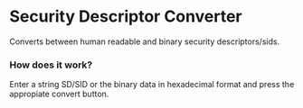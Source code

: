 # Security Descriptor Converter

Converts between human readable and binary security descriptors/sids.

### How does it work?

Enter a string SD/SID or the binary data in hexadecimal format and press the
appropiate convert button.